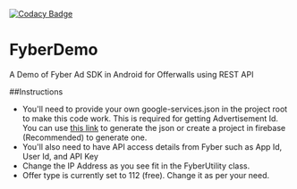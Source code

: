[![Codacy Badge](https://api.codacy.com/project/badge/Grade/2ff63d32638d424891396eec39e05a87)](https://www.codacy.com/app/josh-abhi143/FyberDemo?utm_source=github.com&amp;utm_medium=referral&amp;utm_content=Abhi347/FyberDemo&amp;utm_campaign=Badge_Grade)

# FyberDemo
A Demo of Fyber Ad SDK in Android for Offerwalls using REST API

##Instructions
 * You'll need to provide your own google-services.json in the project root to make this code work. This is required for getting Advertisement Id. You can use [this link](https://developers.google.com/mobile/add?platform=android&cntapi=signin&cntapp=Default%20Demo%20App&cntpkg=com.google.samples.quickstart.signin&cnturl=https:%2F%2Fdevelopers.google.com%2Fidentity%2Fsign-in%2Fandroid%2Fstart%3Fconfigured%3Dtrue&cntlbl=Continue%20with%20Try%20Sign-In) to generate the json or create a project in firebase (Recommended) to generate one.
 * You'll also need to have API access details from Fyber such as App Id, User Id, and API Key
 * Change the IP Address as you see fit in the FyberUtility class.
 * Offer type is currently set to 112 (free). Change it as per your need.
